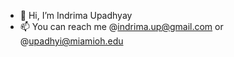 - 👋 Hi, I’m Indrima Upadhyay
- 📫 You can reach me @indrima.up@gmail.com or @upadhyi@miamioh.edu

<!---
upadhyayI/upadhyayI is a ✨ special ✨ repository because its `README.md` (this file) appears on your GitHub profile.
You can click the Preview link to take a look at your changes.
--->
